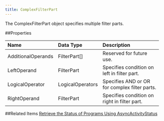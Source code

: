 ```yaml
---
title: ComplexFilterPart
---
```

The ComplexFilterPart object specifies multiple filter parts.

##Properties
<table class="table table-hover"> <thead align="left"><tr><th>Name</th><th>Data Type</th><th>Description</th></tr></thead> <tbody><tr><td>AdditionalOperands</td><td>FilterPart[]</td><td>Reserved for future use.</td></tr><tr><td>LeftOperand</td><td>FilterPart</td><td>Specifies condition on left in filter part.</td></tr><tr><td>LogicalOperator</td><td>LogicalOperators</td><td>Specifies AND or OR for complex filter parts.</td></tr><tr><td>RightOperand</td><td>FilterPart</td><td>Specifies condition on right in filter part.</td></tr></tbody></table>

##Related Items
[Retrieve the Status of Programs Using AsyncActivityStatus](retrieving_the_status_of_programs_using_asyncactivitystatus.htm)
